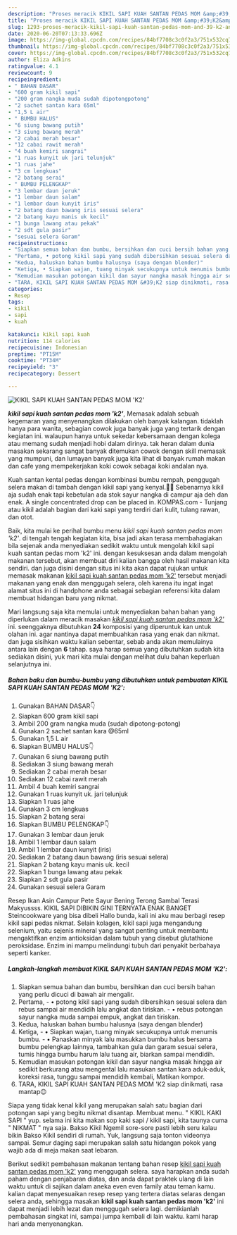 ```yaml
---
description: "Proses meracik KIKIL SAPI KUAH SANTAN PEDAS MOM &amp;#39;K2&amp;#39; Lezat"
title: "Proses meracik KIKIL SAPI KUAH SANTAN PEDAS MOM &amp;#39;K2&amp;#39; Lezat"
slug: 1293-proses-meracik-kikil-sapi-kuah-santan-pedas-mom-and-39-k2-and-39-lezat
date: 2020-06-20T07:13:33.696Z
image: https://img-global.cpcdn.com/recipes/84bf7708c3c0f2a3/751x532cq70/kikil-sapi-kuah-santan-pedas-mom-k2-foto-resep-utama.jpg
thumbnail: https://img-global.cpcdn.com/recipes/84bf7708c3c0f2a3/751x532cq70/kikil-sapi-kuah-santan-pedas-mom-k2-foto-resep-utama.jpg
cover: https://img-global.cpcdn.com/recipes/84bf7708c3c0f2a3/751x532cq70/kikil-sapi-kuah-santan-pedas-mom-k2-foto-resep-utama.jpg
author: Eliza Adkins
ratingvalue: 4.1
reviewcount: 9
recipeingredient:
- " BAHAN DASAR"
- "600 gram kikil sapi"
- "200 gram nangka muda sudah dipotongpotong"
- "2 sachet santan kara 65ml"
- "1,5 L air"
- " BUMBU HALUS"
- "6 siung bawang putih"
- "3 siung bawang merah"
- "2 cabai merah besar"
- "12 cabai rawit merah"
- "4 buah kemiri sangrai"
- "1 ruas kunyit uk jari telunjuk"
- "1 ruas jahe"
- "3 cm lengkuas"
- "2 batang serai"
- " BUMBU PELENGKAP"
- "3 lembar daun jeruk"
- "1 lembar daun salam"
- "1 lembar daun kunyit iris"
- "2 batang daun bawang iris sesuai selera"
- "2 batang kayu manis uk kecil"
- "1 bunga lawang atau pekak"
- "2 sdt gula pasir"
- "sesuai selera Garam"
recipeinstructions:
- "Siapkan semua bahan dan bumbu, bersihkan dan cuci bersih bahan yang perlu dicuci di bawah air mengalir."
- "Pertama, • potong kikil sapi yang sudah dibersihkan sesuai selera dan rebus sampai air mendidih lalu angkat dan tiriskan.  • rebus potongan sayur nangka muda sampai empuk, angkat dan tiriskan."
- "Kedua, haluskan bahan bumbu halusnya (saya dengan blender)"
- "Ketiga, • Siapkan wajan, tuang minyak secukupnya untuk menumis bumbu.  • Panaskan minyak lalu masukkan bumbu halus bersama bumbu pelengkap lainnya, tambahkan gula dan garam sesuai selera, tumis hingga bumbu harum lalu tuang air, biarkan sampai mendidih."
- "Kemudian masukan potongan kikil dan sayur nangka masak hingga air sedikit berkurang atau mengental lalu masukan santan kara aduk-aduk, koreksi rasa, tunggu sampai mendidih kembali, Matikan kompor."
- "TARA, KIKIL SAPI KUAH SANTAN PEDAS MOM &#39;K2 siap dinikmati, rasa mantap😉"
categories:
- Resep
tags:
- kikil
- sapi
- kuah

katakunci: kikil sapi kuah 
nutrition: 114 calories
recipecuisine: Indonesian
preptime: "PT15M"
cooktime: "PT34M"
recipeyield: "3"
recipecategory: Dessert

---
```



![KIKIL SAPI KUAH SANTAN PEDAS MOM &#39;K2&#39;](https://img-global.cpcdn.com/recipes/84bf7708c3c0f2a3/751x532cq70/kikil-sapi-kuah-santan-pedas-mom-k2-foto-resep-utama.jpg)

<b><i>kikil sapi kuah santan pedas mom &#39;k2&#39;</i></b>, Memasak adalah sebuah kegemaran yang menyenangkan dilakukan oleh banyak kalangan. tidaklah hanya para wanita, sebagian cowok juga banyak juga yang tertarik dengan kegiatan ini. walaupun hanya untuk sekedar kebersamaan dengan kolega atau memang sudah menjadi hobi dalam dirinya. tak heran dalam dunia masakan sekarang sangat banyak ditemukan cowok dengan skill memasak yang mumpuni, dan lumayan banyak juga kita lihat di banyak rumah makan dan cafe yang mempekerjakan koki cowok sebagai koki andalan nya.

Kuah santan kental pedas dengan kombinasi bumbu rempah, penggugah selera makan di tambah dengan kikil sapi yang kenyal.🤤😁 Sebenarnya kikil aja sudah enak tapi kebetulan ada stok sayur nangka di campur aja deh dan enak. A single concentrated drop can be placed in. KOMPAS.com - Tunjang atau kikil adalah bagian dari kaki sapi yang terdiri dari kulit, tulang rawan, dan otot.

Baik, kita mulai ke perihal bumbu menu <i>kikil sapi kuah santan pedas mom &#39;k2&#39;</i>. di tengah tengah kegiatan kita, bisa jadi akan terasa membahagiakan bila sejenak anda menyediakan sedikit waktu untuk mengolah kikil sapi kuah santan pedas mom &#39;k2&#39; ini. dengan kesuksesan anda dalam mengolah makanan tersebut, akan membuat diri kalian bangga oleh hasil makanan kita sendiri. dan juga disini dengan situs ini kita akan dapat rujukan untuk memasak makanan <u>kikil sapi kuah santan pedas mom &#39;k2&#39;</u> tersebut menjadi makanan yang enak dan menggugah selera, oleh karena itu ingat ingat alamat situs ini di handphone anda sebagai sebagian referensi kita dalam membuat hidangan baru yang nikmat.


Mari langsung saja kita memulai untuk menyediakan bahan bahan yang diperlukan dalam meracik masakan <u><i>kikil sapi kuah santan pedas mom &#39;k2&#39;</i></u> ini. seenggaknya dibutuhkan <b>24</b> komposisi yang diperuntuk kan untuk olahan ini. agar nantinya dapat membuahkan rasa yang enak dan nikmat. dan juga sisihkan waktu kalian sebentar, sebab anda akan memulainya antara lain dengan <b>6</b> tahap. saya harap semua yang dibutuhkan sudah kita sediakan disini, yuk mari kita mulai dengan melihat dulu bahan keperluan selanjutnya ini.

<!--inarticleads1-->

##### Bahan baku dan bumbu-bumbu yang dibutuhkan untuk pembuatan KIKIL SAPI KUAH SANTAN PEDAS MOM &#39;K2&#39;:

1. Gunakan  BAHAN DASAR👇
1. Siapkan 600 gram kikil sapi
1. Ambil 200 gram nangka muda (sudah dipotong-potong)
1. Gunakan 2 sachet santan kara @65ml
1. Gunakan 1,5 L air
1. Siapkan  BUMBU HALUS👇
1. Gunakan 6 siung bawang putih
1. Sediakan 3 siung bawang merah
1. Sediakan 2 cabai merah besar
1. Sediakan 12 cabai rawit merah
1. Ambil 4 buah kemiri sangrai
1. Gunakan 1 ruas kunyit uk. jari telunjuk
1. Siapkan 1 ruas jahe
1. Gunakan 3 cm lengkuas
1. Siapkan 2 batang serai
1. Siapkan  BUMBU PELENGKAP👇
1. Gunakan 3 lembar daun jeruk
1. Ambil 1 lembar daun salam
1. Ambil 1 lembar daun kunyit (iris)
1. Sediakan 2 batang daun bawang (iris sesuai selera)
1. Siapkan 2 batang kayu manis uk. kecil
1. Siapkan 1 bunga lawang atau pekak
1. Siapkan 2 sdt gula pasir
1. Gunakan sesuai selera Garam


Resep Ikan Asin Campur Pete Sayur Bening Terong Sambal Terasi Makyussss. KIKIL SAPI DIBIKIN GINI TERNYATA ENAK BANGET Steincookware yang bisa dibeli Hallo bunda, kali ini aku mau berbagi resep kikil sapi pedas nikmat. Selain kolagen, kikil sapi juga mengandung selenium, yaitu sejenis mineral yang sangat penting untuk membantu mengaktifkan enzim antioksidan dalam tubuh yang disebut glutathione peroksidase. Enzim ini mampu melindungi tubuh dari penyakit berbahaya seperti kanker. 

<!--inarticleads2-->

##### Langkah-langkah membuat KIKIL SAPI KUAH SANTAN PEDAS MOM &#39;K2&#39;:

1. Siapkan semua bahan dan bumbu, bersihkan dan cuci bersih bahan yang perlu dicuci di bawah air mengalir.
1. Pertama, - • potong kikil sapi yang sudah dibersihkan sesuai selera dan rebus sampai air mendidih lalu angkat dan tiriskan.  - • rebus potongan sayur nangka muda sampai empuk, angkat dan tiriskan.
1. Kedua, haluskan bahan bumbu halusnya (saya dengan blender)
1. Ketiga, - • Siapkan wajan, tuang minyak secukupnya untuk menumis bumbu.  - • Panaskan minyak lalu masukkan bumbu halus bersama bumbu pelengkap lainnya, tambahkan gula dan garam sesuai selera, tumis hingga bumbu harum lalu tuang air, biarkan sampai mendidih.
1. Kemudian masukan potongan kikil dan sayur nangka masak hingga air sedikit berkurang atau mengental lalu masukan santan kara aduk-aduk, koreksi rasa, tunggu sampai mendidih kembali, Matikan kompor.
1. TARA, KIKIL SAPI KUAH SANTAN PEDAS MOM &#39;K2 siap dinikmati, rasa mantap😉


Siapa yang tidak kenal kikil yang merupakan salah satu bagian dari potongan sapi yang begitu nikmat disantap. Membuat menu. &#34; KIKIL KAKI SAPI &#34; yup. selama ini kita makan sop kaki sapi / kikil sapi, kita taunya cuma &#34; NIKMAT &#34; nya saja. Bakso Kikil Ngemil sore-sore pasti lebih seru kalau bikin Bakso Kikil sendiri di rumah. Yuk, langsung saja tonton videonya sampai. Semur daging sapi merupakan salah satu hidangan pokok yang wajib ada di meja makan saat lebaran. 

Berikut sedikit pembahasan makanan tentang bahan resep <u>kikil sapi kuah santan pedas mom &#39;k2&#39;</u> yang menggugah selera. saya harapkan anda sudah paham dengan penjabaran diatas, dan anda dapat praktek ulang di lain waktu untuk di sajikan dalam aneka even even family atau teman kamu. kalian dapat menyesuaikan resep resep yang tertera diatas selaras dengan selera anda, sehingga masakan <b>kikil sapi kuah santan pedas mom &#39;k2&#39;</b> ini dapat menjadi lebih lezat dan menggugah selera lagi. demikianlah pembahasan singkat ini, sampai jumpa kembali di lain waktu. kami harap hari anda menyenangkan.
